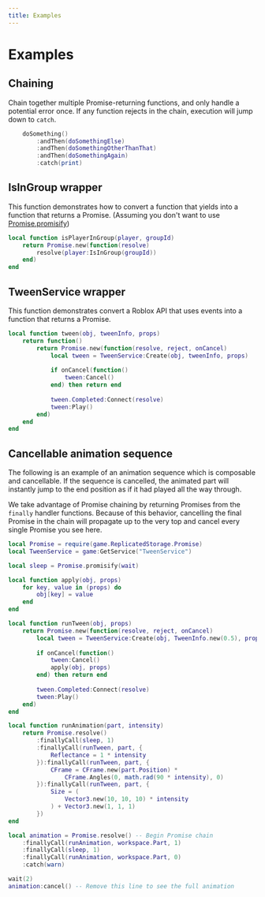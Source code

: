 ```yaml
---
title: Examples
---
```


# Examples

## Chaining

Chain together multiple Promise-returning functions, and only handle a potential error once. If any function rejects in the chain, execution will jump down to `catch`.

```lua
	doSomething()
		:andThen(doSomethingElse)
		:andThen(doSomethingOtherThanThat)
		:andThen(doSomethingAgain)
		:catch(print)
```

## IsInGroup wrapper

This function demonstrates how to convert a function that yields into a function that returns a Promise. (Assuming you don't want to use [Promise.promisify](/api/Promise#promisify))

```lua
local function isPlayerInGroup(player, groupId)
	return Promise.new(function(resolve)
		resolve(player:IsInGroup(groupId))
	end)
end
```

## TweenService wrapper

This function demonstrates convert a Roblox API that uses events into a function that returns a Promise.

```lua
local function tween(obj, tweenInfo, props)
	return function()
		return Promise.new(function(resolve, reject, onCancel)
			local tween = TweenService:Create(obj, tweenInfo, props)
			
			if onCancel(function()
				tween:Cancel()
			end) then return end
			
			tween.Completed:Connect(resolve)
			tween:Play()
		end)
	end
end
```

## Cancellable animation sequence
The following is an example of an animation sequence which is composable and cancellable. If the sequence is cancelled, the animated part will instantly jump to the end position as if it had played all the way through.

We take advantage of Promise chaining by returning Promises from the `finally` handler functions. Because of this behavior, cancelling the final Promise in the chain will propagate up to the very top and cancel every single Promise you see here.

```lua
local Promise = require(game.ReplicatedStorage.Promise)
local TweenService = game:GetService("TweenService")

local sleep = Promise.promisify(wait)

local function apply(obj, props)
	for key, value in (props) do
		obj[key] = value
	end
end

local function runTween(obj, props)
	return Promise.new(function(resolve, reject, onCancel)
		local tween = TweenService:Create(obj, TweenInfo.new(0.5), props)
		
		if onCancel(function()
			tween:Cancel()
			apply(obj, props)
		end) then return end
		
		tween.Completed:Connect(resolve)
		tween:Play()
	end)
end

local function runAnimation(part, intensity)
	return Promise.resolve()
		:finallyCall(sleep, 1)
		:finallyCall(runTween, part, {
			Reflectance = 1 * intensity
		}):finallyCall(runTween, part, {
			CFrame = CFrame.new(part.Position) *
				CFrame.Angles(0, math.rad(90 * intensity), 0)
		}):finallyCall(runTween, part, {
			Size = (
				Vector3.new(10, 10, 10) * intensity
			) + Vector3.new(1, 1, 1)
		})
end

local animation = Promise.resolve() -- Begin Promise chain
	:finallyCall(runAnimation, workspace.Part, 1)
	:finallyCall(sleep, 1)
	:finallyCall(runAnimation, workspace.Part, 0)
	:catch(warn)

wait(2)
animation:cancel() -- Remove this line to see the full animation
```